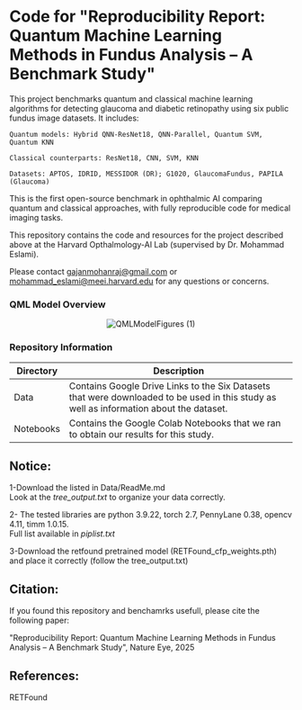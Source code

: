 # Code for "Reproducibility Report: Quantum Machine Learning Methods in Fundus Analysis – A Benchmark Study"

This project benchmarks quantum and classical machine learning algorithms for detecting glaucoma and diabetic retinopathy using six public fundus image datasets. It includes:

    Quantum models: Hybrid QNN-ResNet18, QNN-Parallel, Quantum SVM, Quantum KNN

    Classical counterparts: ResNet18, CNN, SVM, KNN

    Datasets: APTOS, IDRID, MESSIDOR (DR); G1020, GlaucomaFundus, PAPILA (Glaucoma)

This is the first open-source benchmark in ophthalmic AI comparing quantum and classical approaches, with fully reproducible code for medical imaging tasks.

This repository contains the code and resources for the project described above at the Harvard Opthalmology-AI Lab (supervised by Dr. Mohammad Eslami).

Please contact gajanmohanraj@gmail.com or mohammad_eslami@meei.harvard.edu for any questions or concerns.

### QML Model Overview
<div align="center">
  <img src="https://github.com/user-attachments/assets/580ccd62-5f33-4804-ad75-b3f05582b201" alt="QMLModelFigures (1)">
</div>

### Repository Information

|    Directory    |      Description     |
| ------------- | ------------- |
| Data | Contains Google Drive Links to the Six Datasets that were downloaded to be used in this study as well as information about the dataset. |
| Notebooks | Contains the Google Colab Notebooks that we ran to obtain our results for this study.  |

## Notice:
1-Download the listed in Data/ReadMe.md  </br>
  Look at the *tree_output.txt* to organize your data correctly. 

2- The tested libraries are python 3.9.22, torch 2.7, PennyLane 0.38, opencv 4.11, timm 1.0.15. </br> Full list available in *piplist.txt*

3-Download the retfound pretrained model (RETFound_cfp_weights.pth) and place it correctly (follow the tree_output.txt)



## Citation:
If you found this repository and benchamrks usefull, please cite the following paper:

"Reproducibility Report: Quantum Machine Learning Methods in Fundus Analysis – A Benchmark Study", Nature Eye, 2025

## References:
RETFound


